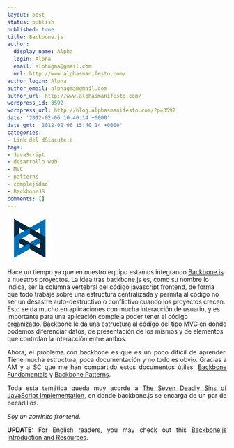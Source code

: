 ```yaml
---
layout: post
status: publish
published: true
title: Backbone.js
author:
  display_name: Alpha
  login: Alpha
  email: alphagma@gmail.com
  url: http://www.alphasmanifesto.com/
author_login: Alpha
author_email: alphagma@gmail.com
author_url: http://www.alphasmanifesto.com/
wordpress_id: 3592
wordpress_url: http://blog.alphasmanifesto.com/?p=3592
date: '2012-02-06 10:40:14 +0000'
date_gmt: '2012-02-06 15:40:14 +0000'
categories:
- Link del d&iacute;a
tags:
- JavaScript
- desarrollo web
- MVC
- patterns
- complejidad
- BackboneJS
comments: []
---
```


![](/assets/backbone.png)

Hace un tiempo ya que en nuestro equipo estamos integrando <a href="http://backbonejs.org/">Backbone.js</a> a nuestros proyectos. La idea tras backbone.js es, como su nombre lo indica, ser la columna vertebral del c&oacute;digo javascript frontend, de forma que todo trabaje sobre una estructura centralizada y permita al c&oacute;digo no ser un desastre auto-destructivo o conflictivo cuando los proyectos crecen. Esto se da mucho en aplicaciones con mucha interacci&oacute;n de usuario, y es importante para una aplicaci&oacute;n compleja poder tener el c&oacute;digo organizado.&nbsp;Backbone le da una estructura al c&oacute;digo del tipo MVC en donde podemos diferenciar datos, de presentaci&oacute;n de los mismos y de elementos que controlan la interacci&oacute;n entre ambos.</p>
<p style="text-align: justify;">Ahora, el problema con backbone es que es un poco dif&iacute;cil de aprender. Tiene mucha estructura, poca documentaci&oacute;n y no todo es obvio. Gracias a AM y a SC que me han compartido estos documentos &uacute;tiles: <a href="https://github.com/addyosmani/backbone-fundamentals">Backbone Fundamentals</a> y <a href="http://ricostacruz.com/backbone-patterns/">Backbone Patterns</a>.</p>
<p style="text-align: justify;">Toda esta tem&aacute;tica queda muy acorde a <a href="http://coding.smashingmagazine.com/2010/02/22/the-seven-deadly-sins-of-javascript-implementation/">The Seven Deadly Sins of JavaScript Implementation</a>, en donde backbone.js se encarga de un par de pecadillos.</p>
<p style="text-align: justify;"><em>Soy un zorrinito frontend.</em></p>
<p style="text-align: justify;"><strong>UPDATE: </strong>For English readers, you may check out this <a href="http://www.whoishostingthis.com/resources/backbone-js/">Backbone.js Introduction and Resources</a>.</p>
